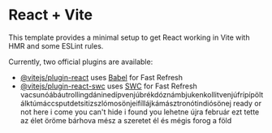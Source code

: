# React + Vite

This template provides a minimal setup to get React working in Vite with HMR and some ESLint rules.

Currently, two official plugins are available:

- [@vitejs/plugin-react](https://github.com/vitejs/vite-plugin-react/blob/main/packages/plugin-react/README.md) uses [Babel](https://babeljs.io/) for Fast Refresh
- [@vitejs/plugin-react-swc](https://github.com/vitejs/vite-plugin-react-swc) uses [SWC](https://swc.rs/) for Fast Refresh
vacsunóábáutrollingdáninedípvenjúbrékdóznámbjukenkollitvenjúfrípípöltálktúmáccsputdetsitizszlómosönjeifíllájkámásztronótindiósönej
ready or not
here i come
you can't hide
i found you
lehetne újra február
ezt tette az élet öröme
bárhova mész
a szeretet él
és mégis forog a föld
